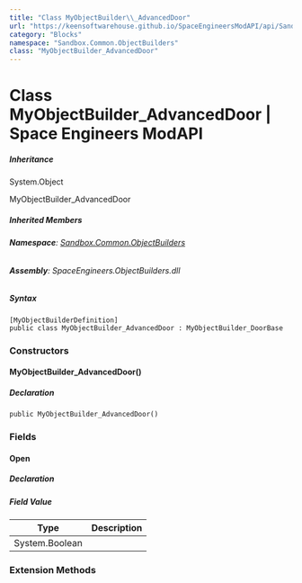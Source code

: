 ```yaml
---
title: "Class MyObjectBuilder\\_AdvancedDoor"
url: "https://keensoftwarehouse.github.io/SpaceEngineersModAPI/api/Sandbox.Common.ObjectBuilders.MyObjectBuilder_AdvancedDoor.html"
category: "Blocks"
namespace: "Sandbox.Common.ObjectBuilders"
class: "MyObjectBuilder_AdvancedDoor"
---
```


# Class MyObjectBuilder\_AdvancedDoor | Space Engineers ModAPI

##### Inheritance

System.Object

MyObjectBuilder\_AdvancedDoor

##### Inherited Members

###### **Namespace**: [Sandbox.Common.ObjectBuilders](https://keensoftwarehouse.github.io/SpaceEngineersModAPI/api/Sandbox.Common.ObjectBuilders.html)

###### **Assembly**: SpaceEngineers.ObjectBuilders.dll

##### Syntax

```
[MyObjectBuilderDefinition]
public class MyObjectBuilder_AdvancedDoor : MyObjectBuilder_DoorBase
```

### [](#constructors)Constructors

#### [](#Sandbox_Common_ObjectBuilders_MyObjectBuilder_AdvancedDoor__ctor)MyObjectBuilder\_AdvancedDoor()

##### Declaration

```
public MyObjectBuilder_AdvancedDoor()
```

### [](#fields)Fields

#### [](#Sandbox_Common_ObjectBuilders_MyObjectBuilder_AdvancedDoor_Open)Open

##### Declaration

##### Field Value

| Type | Description |
| --- | --- |
| System.Boolean |     |

### [](#extensionmethods)Extension Methods